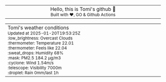 
<div align="center">
<table>
<tbody>
<td align="center">
<img width="2000" height="0"><br>
Hello, this is Tomi's github 👋<br>
<sup>Built with ❤️, GO & Github Actions</sup><br>
<img width="2000" height="0">
</td>
</tbody>
</table>
</div>
<table>
<tbody>
<td align="left">
<img width="2000" height="0"><br>
Tomi's weather conditions<br>
<sup>Updated at 2025-01-20T19:53:25Z</sup><br>
<sup>:low_brightness: Overcast Clouds</sup><br>
<sup>:thermometer: Temperature 22.01 </sup><br>
<sup>:thermometer: Feels like 22.04</sup><br>
<sup>:sweat_drops: Humidity 68%</sup><br>
<sup>:mask: PM2.5 184.2 μg/m3</sup><br>
<sup>:cyclone: Wind 1.54m/s </sup><br>
<sup>:telescope: Visibility 7000m </sup><br>
<sup>:droplet: Rain 0mm/last 1h </sup><br>
<img width="2000" height="0">
</td>
<td align="left">
<img width="2000" height="0"><br>
<br>
<img width="2000" height="0">
</td>
</tbody>
</table>
</div>
    